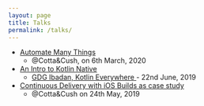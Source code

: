 ```yaml
---
layout: page
title: Talks
permalink: /talks/
---
```


*   [Automate Many Things](https://docs.google.com/presentation/d/e/2PACX-1vQGGs9lmWFwbY6zmOnbQm7rss3QdpzxLg4-SiTb6Mi2bXIlbe5uhkJezK2BGKq7A67yzdtoA4fw2G7N/)
     *   @Cotta&Cush, on 6th March, 2020
*   [An Intro to Kotlin Native](https://docs.google.com/presentation/d/e/2PACX-1vSxmAyzWPzdvsUbiY8g85eiAh7U4jcbvMBz-oEWb02b81XUv4N_W2i8s9AjOXsdKSFVNSpO4cOHuqFO/)
    *   [GDG Ibadan, Kotlin Everywhere ](https://gdg.community.dev/events/details/google-gdg-ibadan-presents-kotlineverywhere-ibadan/) - 22nd June, 2019
*   [ Continuous Delivery with iOS Builds as case study ](https://ianwhitestone.work/slides/pycon-canada-2018.html)
    *   @Cotta&Cush on 24th May, 2019
